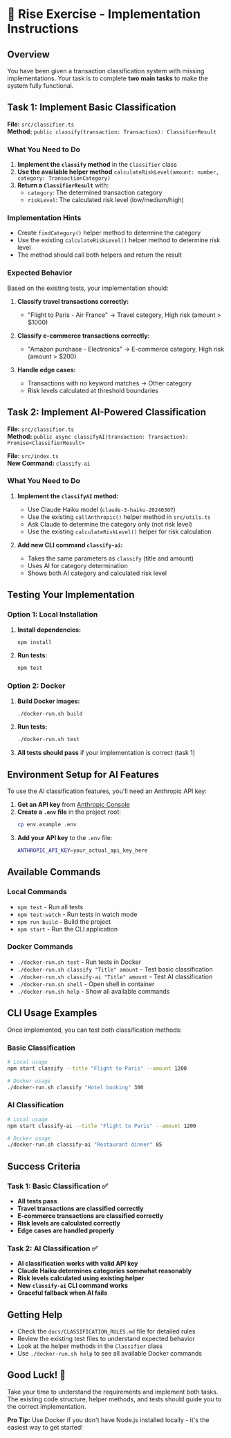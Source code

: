 # 🎯 Rise Exercise - Implementation Instructions

## Overview

You have been given a transaction classification system with missing implementations. Your task is to complete **two main tasks** to make the system fully functional.

## Task 1: Implement Basic Classification

**File:** `src/classifier.ts`  
**Method:** `public classify(transaction: Transaction): ClassifierResult`

### What You Need to Do

1. **Implement the `classify` method** in the `Classifier` class
2. **Use the available helper method** `calculateRiskLevel(amount: number, category: TransactionCategory)`
3. **Return a `ClassifierResult`** with:
   - `category`: The determined transaction category
   - `riskLevel`: The calculated risk level (low/medium/high)

### Implementation Hints

- Create `findCategory()` helper method to determine the category
- Use the existing `calculateRiskLevel()` helper method to determine risk level
- The method should call both helpers and return the result

### Expected Behavior

Based on the existing tests, your implementation should:

1. **Classify travel transactions correctly:**
   - "Flight to Paris - Air France" → Travel category, High risk (amount > $1000)

2. **Classify e-commerce transactions correctly:**
   - "Amazon purchase - Electronics" → E-commerce category, High risk (amount > $200)

3. **Handle edge cases:**
   - Transactions with no keyword matches → Other category
   - Risk levels calculated at threshold boundaries

## Task 2: Implement AI-Powered Classification

**File:** `src/classifier.ts`  
**Method:** `public async classifyAI(transaction: Transaction): Promise<ClassifierResult>`

**File:** `src/index.ts`  
**New Command:** `classify-ai`

### What You Need to Do

1. **Implement the `classifyAI` method:**
   - Use Claude Haiku model (`claude-3-haiku-20240307`)
   - Use the existing `callAnthropic()` helper method in `src/utils.ts`
   - Ask Claude to determine the category only (not risk level)
   - Use the existing `calculateRiskLevel()` helper for risk calculation

2. **Add new CLI command `classify-ai`:**
   - Takes the same parameters as `classify` (title and amount)
   - Uses AI for category determination
   - Shows both AI category and calculated risk level

## Testing Your Implementation

### Option 1: Local Installation

1. **Install dependencies:**
   ```bash
   npm install
   ```

2. **Run tests:**
   ```bash
   npm test
   ```

### Option 2: Docker

1. **Build Docker images:**
   ```bash
   ./docker-run.sh build
   ```

2. **Run tests:**
   ```bash
   ./docker-run.sh test
   ```

3. **All tests should pass** if your implementation is correct (task 1)

## Environment Setup for AI Features

To use the AI classification features, you'll need an Anthropic API key:

1. **Get an API key** from [Anthropic Console](https://console.anthropic.com/)
2. **Create a `.env` file** in the project root:
   ```bash
   cp env.example .env
   ```
3. **Add your API key** to the `.env` file:
   ```bash
   ANTHROPIC_API_KEY=your_actual_api_key_here
   ```

## Available Commands

### Local Commands
- `npm test` - Run all tests
- `npm test:watch` - Run tests in watch mode
- `npm run build` - Build the project
- `npm start` - Run the CLI application

### Docker Commands
- `./docker-run.sh test` - Run tests in Docker
- `./docker-run.sh classify "Title" amount` - Test basic classification
- `./docker-run.sh classify-ai "Title" amount` - Test AI classification
- `./docker-run.sh shell` - Open shell in container
- `./docker-run.sh help` - Show all available commands

## CLI Usage Examples

Once implemented, you can test both classification methods:

### Basic Classification
```bash
# Local usage
npm start classify --title "Flight to Paris" --amount 1200

# Docker usage
./docker-run.sh classify "Hotel booking" 300
```

### AI Classification
```bash
# Local usage
npm start classify-ai --title "Flight to Paris" --amount 1200

# Docker usage
./docker-run.sh classify-ai "Restaurant dinner" 85
```

## Success Criteria

### Task 1: Basic Classification ✅
- **All tests pass**
- **Travel transactions are classified correctly**
- **E-commerce transactions are classified correctly**
- **Risk levels are calculated correctly**
- **Edge cases are handled properly**

### Task 2: AI Classification ✅
- **AI classification works with valid API key**
- **Claude Haiku determines categories somewhat reasonably**
- **Risk levels calculated using existing helper**
- **New `classify-ai` CLI command works**
- **Graceful fallback when AI fails**

## Getting Help

- Check the `docs/CLASSIFICATION_RULES.md` file for detailed rules
- Review the existing test files to understand expected behavior
- Look at the helper methods in the `Classifier` class
- Use `./docker-run.sh help` to see all available Docker commands

## Good Luck! 🚀

Take your time to understand the requirements and implement both tasks. The existing code structure, helper methods, and tests should guide you to the correct implementation.

**Pro Tip:** Use Docker if you don't have Node.js installed locally - it's the easiest way to get started!
